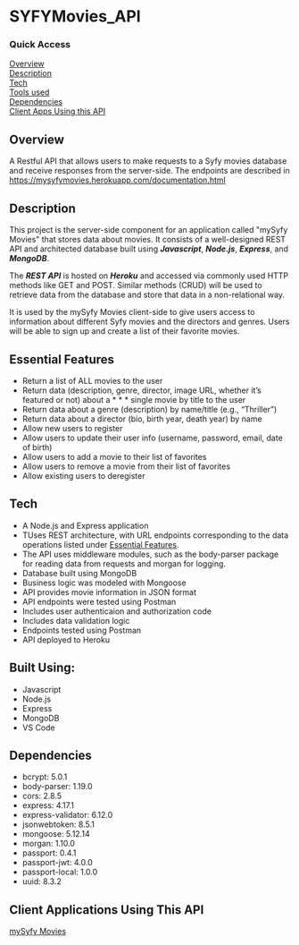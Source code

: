 # SYFYMovies_API

### Quick Access

[Overview](#overview) <br/>
[Description](#description) <br/>
[Tech](#tech) <br/>
[Tools used](#built) <br/>
[Dependencies](#Dependencies) <br/>
[Client Apps Using this API](#clients)


<h2 id = "overview">Overview</h2> 

A Restful API that allows users to make requests to a Syfy movies database and receive responses from the server-side. The endpoints are described in https://mysyfymovies.herokuapp.com/documentation.html

<h2 id = "description">Description</h2>

This project is the server-side component for an application called "mySyfy Movies" that stores data about movies. It consists of a well-designed REST API and architected database built using _**Javascript**_, _**Node.js**_, _**Express**_, and _**MongoDB**_. 

The _**REST API**_ is hosted on _**Heroku**_ and accessed via commonly used HTTP methods like GET and POST. Similar methods (CRUD) will be used to retrieve data from the database and store that data in a non-relational way.

It is used by the mySyfy Movies client-side to give users access to information about different Syfy movies and the  directors and genres. Users will be able to sign up and create a list of their favorite movies. 

<h2 id = "essential-features">Essential Features</h2>

* Return a list of ALL movies to the user
* Return data (description, genre, director, image URL, whether it’s featured or not) about a * * * single movie by title to the user
* Return data about a genre (description) by name/title (e.g., “Thriller”)
* Return data about a director (bio, birth year, death year) by name
* Allow new users to register
* Allow users to update their user info (username, password, email, date of birth)
* Allow users to add a movie to their list of favorites
* Allow users to remove a movie from their list of favorites
* Allow existing users to deregister

<h2 id ="tech">Tech</h2>

* A Node.js and Express application
* TUses REST architecture, with URL endpoints corresponding to the data operations listed under [Essential Features](#essential-features).
* The API uses middleware modules, such as the body-parser package for reading data from requests and morgan for logging.
* Database built using MongoDB
* Business logic was modeled with Mongoose
* API provides movie information in JSON format
* API endpoints were tested using Postman
* Includes user authenticaion and authorization code
* Includes data validation logic
* Endpoints tested using Postman
* API deployed to Heroku

<h2 id = "built">Built Using:</h2>

* Javascript
* Node.js
* Express
* MongoDB
* VS Code

<h2 id = "dependencies">Dependencies</h2>

* bcrypt: 5.0.1
* body-parser: 1.19.0
* cors: 2.8.5
* express: 4.17.1
* express-validator: 6.12.0
* jsonwebtoken: 8.5.1
* mongoose: 5.12.14
* morgan: 1.10.0
* passport: 0.4.1
* passport-jwt: 4.0.0
* passport-local: 1.0.0
* uuid: 8.3.2

<h2 id ="clients">Client Applications Using This API</h2>

[mySyfy Movies](https://mysyfymovies.netlify.app/)